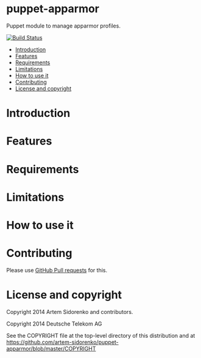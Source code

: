 puppet-apparmor
===============
Puppet module to manage apparmor profiles.

[![Build Status](https://travis-ci.org/artem-sidorenko/puppet-apparmor.svg?branch=master)](https://travis-ci.org/artem-sidorenko/puppet-apparmor)

* [Introduction](#introduction)
* [Features](#features)
* [Requirements](#requirements)
* [Limitations](#limitations)
* [How to use it](#how-to-use-it)
* [Contributing](#contributing)
* [License and copyright](#license-and-copyright)

Introduction
============

Features
========

Requirements
============

Limitations
===========

How to use it
=============

Contributing
============

Please use [GitHub Pull requests][github_pullreq] for this.


License and copyright
=====================
Copyright 2014 Artem Sidorenko and contributors.

Copyright 2014 Deutsche Telekom AG

See the COPYRIGHT file at the top-level directory of this distribution
and at https://github.com/artem-sidorenko/puppet-apparmor/blob/master/COPYRIGHT

[github_pullreq]: https://help.github.com/articles/using-pull-request
